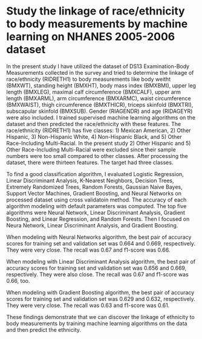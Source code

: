 # Study the linkage of race/ethnicity to body measurements by machine learning on NHANES 2005-2006 dataset

In the present study I have utilized the dataset of DS13 Examination-Body Measurements collected in the survey and tried to determine the linkage of race/ethnicity (RIDRETH1) to body measurements like body weitht (BMXWT), standing height (BMXHT), body mass index (BMXBMI), upper leg length (BMXLEG), maximal calf circumference (BMXCALF), upper arm length (BMXARML), arm circumference (BMXARMC), waist circumference (BMXWAIST), thigh circumference (BMXTHICR), triceps skinfold (BMXTRI),  subscapular skinfold (BMXSUB). Gender (RIAGENDR) and age (RIDAGEYR) were also included. I trained supervised machine learning algorithms on the dataset and then predicted the race/ethnicity with these features. The race/ethnicity (RIDRETH1) has five classes: 1) Mexican American, 2) Other Hispanic, 3) Non-Hispanic White, 4) Non-Hispanic Black, and 5) Other Race-Including Multi-Racial. In the present study 2) Other Hispanic and 5) Other Race-Including Multi-Racial were excluded since their sample numbers were too small compared to other classes. After processing the dataset, there were thirteen features. The target had three classes. 

To find a good classification algorithm, I evaluated Logistic Regression, Linear Discriminant Analysis, K-Nearest Neighbors, Decision Trees, Extremely Randomized Trees, Random Forests, Gaussian Naive Bayes, Support Vector Machines, Gradient Boosting, and Neural Networks on processed dataset using cross validatoin method. The accuracy of each algorithm modeling with default parameters was computed. The top five algorithms were Neural Network, Linear Discriminant Analysis, Gradient Boosting, and Linear Regression, and Random Forests. Then I focused on Neura Network, Linear Discriminant Analysis, and Gradient Boosting.

When modeling with Neural Networks algorithm, the best pair of accuracy scores for training set and validation set was 0.664 and 0.669, respectively. They were very close. The recall was 0.67 and f1-score was 0.66.

When modeling with Linear Discriminant Analysis algorithm, the best pair of accuracy scores for training set and validation set was 0.656 and 0.669, respectively. They were also close. The recall was 0.67 and f1-score was 0.66, too.

When modeling with Gradient Boosting algorithm, the best pair of accuracy scores for training set and validation set was 0.629 and 0.632, respectively. They were very close. The recall was 0.63 and f1-score was 0.61.

These findings demonstrate that we can discover the linkage of ethnicity to body measurements by training machine learning algorithms on the data and then predict the ethnicity. 
